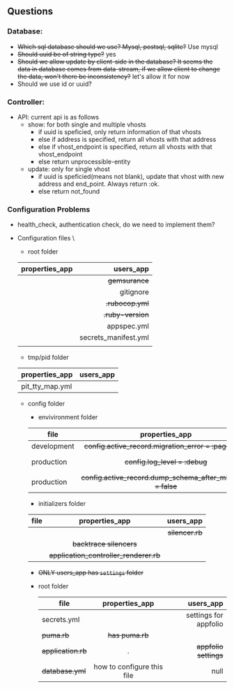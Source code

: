 ## Questions

### Database:
- <s>Which sql database should we use? Mysql, postsql, sqlite?</s> Use mysql
- <s>Should uuid be of string type?</s> yes
- <s>Should we allow update by client-side in the database? It seems the data in database comes from data-stream, if we allow client to change the data, won't there be inconsistency?</s> let's allow it for now
- Should we use id or uuid?

### Controller:
- API: current api is as follows
  - show: for both single and multiple vhosts
    - if uuid is speficied, only return information of that vhosts
    - else if address is specified, return all vhosts with that address
    - else if vhost_endpoint is specified, return all vhosts with that vhost_endpoint
    - else return unprocessible-entity 
  - update: only for single vhost
    - if uuid is speficied(means not blank), update that vhost with new address and end_point. Always return :ok.
    - else return not_found
   
### Configuration Problems
- health_check, authentication check, do we need to implement them?
- Configuration files \
  - root folder 
  
  |properties_app | users_app           | 
  |---------------|--------------------:|
  |               |<s>gemsurance</s>           |
  |               |gitignore            |
  |               | <s>.rubocop.yml</s>        |
  |               | <s>.ruby-version</s>       |
  |               | appspec.yml         |
  |               | secrets_manifest.yml|
  |               |                     |

  - tmp/pid folder
  
  |properties_app | users_app           | 
  |---------------|--------------------:|
  |pit_tty_map.yml|                     |
   
  - config folder
    - envivironment folder
    
     |file |properties_app | users_app           | 
     |---  |:-------------:|--------------------:|
     |development|<s>config.active_record.migration_error = :page_load</s>|   |
     |production|<s>config.log_level = :debug</s>|<s>config.log_level = :info</s>|
     | production   |<s>config.active_record.dump_schema_after_migration = false</s>|  |
  
    - initializers folder
    
     |file |properties_app | users_app           | 
     |---  |:-------------:|--------------------:|
     |    |               | <s>silencer.rb </s>      |
     |     |<s>backtrace silencers</s>|                 |
     |     |<s>application_controller_renderer.rb</s>|  |
   
    - <s>ONLY users_app has `settings` folder</s>
      
    - root folder
    
      |file |properties_app | users_app           | 
      |---  |:-------------:|--------------------:|
      |secrets.yml|         | settings for appfolio|
      | <s>puma.rb</s> | <s>has puma.rb</s>   |                 |
      |<s>application.rb</s>| .    |  <s> appfolio settings</s> | 
      |<s>database.yml| how to configure this file | null|
      
